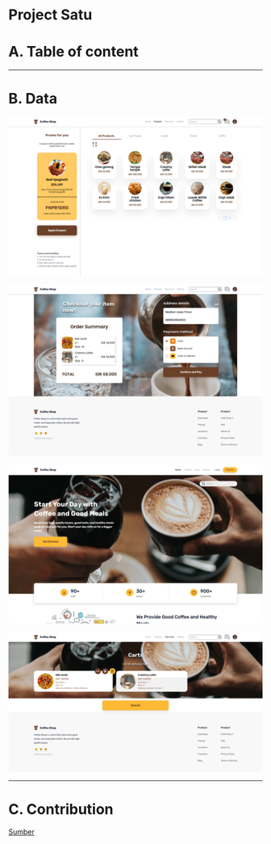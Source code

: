 # Project Satu

# A. Table of content

---

# B. Data

![Preview - 02 - Blanja (2).png](<screenshoot/Preview_-_02_-_Blanja_(2).png>)

![screencapture-localhost-3000-orders-2021-09-10-09_23_59.png](screenshoot/screencapture-localhost-3000-orders-2021-09-10-09_23_59.png)

![Preview - 01 - Blanja (3).png](<screenshoot/Preview_-_01_-_Blanja_(3).png>)

![screencapture-localhost-3000-carts-2021-09-10-09_23_25.png](screenshoot/screencapture-localhost-3000-carts-2021-09-10-09_23_25.png)

---

# C. Contribution

[Sumber](https://awesomeopensource.com/project/elangosundar/awesome-README-templates)
